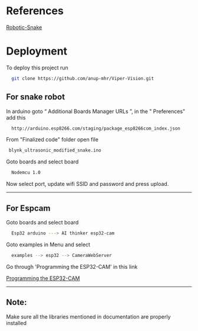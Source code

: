 
# References
[Robotic-Snake](https://github.com/WillDonaldson/Robotic-Snake.git)
# Deployment
To deploy this project run

```bash
  git clone https://github.com/anup-mhr/Viper-Vision.git
```
## For snake robot

In arduino goto “ Additional Boards Manager URLs ”, in the " Preferences" add this

```bash
  http://arduino.esp8266.com/staging/package_esp8266com_index.json
```
From "Finalized code" folder open file

```bash
 blynk_ultrasonic_modified_snake.ino
```

Goto boards and select board

```bash
  Nodemcu 1.0
```
Now select port, update wifi SSID and password and press upload.

---
## For Espcam
Goto boards and select board

```bash
  Esp32 arduino ---> AI thinker esp32-cam
```
Goto examples in Menu and select

```bash
  examples --> esp32 --> CameraWebServer
```
Go through 'Programming the ESP32-CAM' in this link


  [Programming the ESP32-CAM](https://lastminuteengineers.com/getting-started-with-esp32-cam/)

---

## Note:


Make sure all the libraries mentioned in documentation are properly installed




